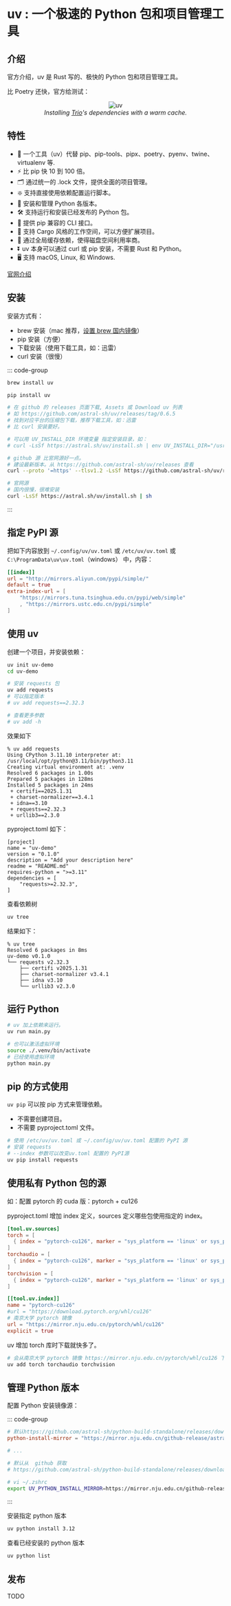 # uv : 一个极速的 Python 包和项目管理工具

## 介绍

官方介绍，uv 是 Rust 写的、极快的 Python 包和项目管理工具。 

比 Poetry 还快，官方给测试：

<div align=center>
    <img src="http://static.chenlb.com/img/python/uv-is-faster.svg" alt="uv" />
</div>
<div style="text-align: center;font-style:italic;">
Installing <a href="https://trio.readthedocs.io/" target="_blank">Trio</a>'s dependencies with a warm cache.
</div>

## 特性

* 🚀 一个工具（uv）代替 pip、pip-tools、pipx、poetry、pyenv、twine、virtualenv 等.
* ⚡️ 比 pip 快 10 到 100 倍。 
* 🗂️ 通过统一的 .lock 文件，提供全面的项目管理。 
* ❇️ 支持直接使用依赖配置运行脚本。 
* 🐍 安装和管理 Python 各版本。 
* 🛠️ 支持运行和安装已经发布的 Python 包。 
* 🔩 提供 pip 兼容的 CLI 接口。 
* 🏢 支持 Cargo 风格的工作空间，可以方便扩展项目。 
* 💾 通过全局缓存依赖，使得磁盘空间利用率商。 
* ⏬ uv 本身可以通过 curl 或 pip 安装，不需要 Rust 和 Python。 
* 🖥️ 支持 macOS, Linux, 和 Windows.


[官网介绍](https://docs.astral.sh/uv/)

## 安装

安装方式有：
* brew 安装（mac 推荐，[设置 brew 国内镜像](/pc/macbook-env.html#brew)）
* pip 安装（方便）
* 下载安装（使用下载工具，如：迅雷）
* curl 安装（很慢）


::: code-group

```bash [brew 安装]
brew install uv
```

```bash [pip 安装]
pip install uv
```

```bash [下载安装]
# 在 github 的 releases 页面下载, Assets 或 Download uv 列表
# 如 https://github.com/astral-sh/uv/releases/tag/0.6.5
# 找到对应平台的压缩包下载，推荐下载工具，如：迅雷
# 比 curl 安装要好。
```

```bash [curl 安装]
# 可以用 UV_INSTALL_DIR 环境变量 指定安装目录，如：
# curl -LsSf https://astral.sh/uv/install.sh | env UV_INSTALL_DIR="/usr/local/bin" sh

# github 源 比官网源好一点。
# 建设最新版本。从 https://github.com/astral-sh/uv/releases 查看
curl --proto '=https' --tlsv1.2 -LsSf https://github.com/astral-sh/uv/releases/download/0.6.5/uv-installer.sh | sh

# 官网源
# 国内很慢，很难安装
curl -LsSf https://astral.sh/uv/install.sh | sh
```

:::

## 指定 PyPI 源

把如下内容放到 ```~/.config/uv/uv.toml``` 或 ```/etc/uv/uv.toml``` 或 ```C:\ProgramData\uv\uv.toml```（windows） 中，内容：
```toml
[[index]]
url = "http://mirrors.aliyun.com/pypi/simple/"
default = true
extra-index-url = [
    "https://mirrors.tuna.tsinghua.edu.cn/pypi/web/simple"
    , "https://mirrors.ustc.edu.cn/pypi/simple"
]
```

## 使用 uv
创建一个项目，并安装依赖：

```bash
uv init uv-demo
cd uv-demo

# 安装 requests 包
uv add requests
# 可以指定版本
# uv add requests==2.32.3

# 查看更多参数
# uv add -h
```

效果如下
```console
% uv add requests
Using CPython 3.11.10 interpreter at: /usr/local/opt/python@3.11/bin/python3.11
Creating virtual environment at: .venv
Resolved 6 packages in 1.00s
Prepared 5 packages in 128ms
Installed 5 packages in 24ms
 + certifi==2025.1.31
 + charset-normalizer==3.4.1
 + idna==3.10
 + requests==2.32.3
 + urllib3==2.3.0
```

pyproject.toml 如下：
```toml{8}
[project]
name = "uv-demo"
version = "0.1.0"
description = "Add your description here"
readme = "README.md"
requires-python = ">=3.11"
dependencies = [
    "requests>=2.32.3",
]
```

查看依赖树
```bash
uv tree
```

结果如下：
```console
% uv tree
Resolved 6 packages in 8ms
uv-demo v0.1.0
└── requests v2.32.3
    ├── certifi v2025.1.31
    ├── charset-normalizer v3.4.1
    ├── idna v3.10
    └── urllib3 v2.3.0
```

## 运行 Python

```bash
# uv 加上依赖来运行。
uv run main.py

# 也可以激活虚拟环境
source ./.venv/bin/activate
# 已经使用虚拟环境
python main.py
```

## pip 的方式使用

```uv pip``` 可以按 pip 方式来管理依赖。

* 不需要创建项目。
* 不需要 pyproject.toml 文件。

```bash
# 使用 /etc/uv/uv.toml 或 ~/.config/uv/uv.toml 配置的 PyPI 源
# 安装 requests
# --index 参数可以改变uv.toml 配置的 PyPI源
uv pip install requests
```

## 使用私有 Python 包的源
如：配置 pytorch 的 cuda 版：pytorch + cu126

pyproject.toml 增加 index 定义，sources 定义哪些包使用指定的 index。
```toml
[tool.uv.sources]
torch = [
  { index = "pytorch-cu126", marker = "sys_platform == 'linux' or sys_platform == 'win32'" },
]
torchaudio = [
  { index = "pytorch-cu126", marker = "sys_platform == 'linux' or sys_platform == 'win32'" },
]
torchvision = [
  { index = "pytorch-cu126", marker = "sys_platform == 'linux' or sys_platform == 'win32'" },
]

[[tool.uv.index]]
name = "pytorch-cu126"
#url = "https://download.pytorch.org/whl/cu126"
# 南京大学 pytorch 镜像
url = "https://mirror.nju.edu.cn/pytorch/whl/cu126"
explicit = true
```

uv 增加 torch 库时下载就快多了。
```bash
# 会从南京大学 pytorch 镜像 https://mirror.nju.edu.cn/pytorch/whl/cu126 下载
uv add torch torchaudio torchvision
```

## 管理 Python 版本

配置 Python 安装镜像源：

::: code-group
```toml [uv.toml]
# 默认https://github.com/astral-sh/python-build-standalone/releases/download/
python-install-mirror = "https://mirror.nju.edu.cn/github-release/astral-sh/python-build-standalone/"

# ...
```

```bash [环境变量]
# 默认从  github 获取
# https://github.com/astral-sh/python-build-standalone/releases/download/

# vi ~/.zshrc
export UV_PYTHON_INSTALL_MIRROR=https://mirror.nju.edu.cn/github-release/astral-sh/python-build-standalone/
```
:::

安装指定 python 版本
```bash
uv python install 3.12
```

查看已经安装的 python 版本
```bash
uv python list
```

## 发布

TODO
